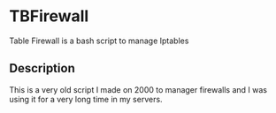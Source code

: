 # TBFirewall
Table Firewall is a bash script to manage Iptables

## Description

This is a very old script I made on 2000 to manager firewalls
and I was using it for a very long time in my servers.
